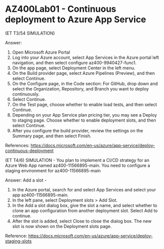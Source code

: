 # AZ400Lab01 - Continuous deployment to Azure App Service

(ET T3/54 SIMULATION)

Answer:
1. Open Microsoft Azure Portal
2. Log into your Azure account, select App Services in the Azure portal left navigation, and then select configure az400-9940427-func1.
3. On the app page, select Deployment Center in the left menu.
4. On the Build provider page, select Azure Pipelines (Preview), and then select Continue.
5. On the Configure page, in the Code section:
For GitHub, drop down and select the Organization, Repository, and Branch you want to deploy continuously.
6. Select Continue.
7. On the Test page, choose whether to enable load tests, and then select Continue.
8. Depending on your App Service plan pricing tier, you may see a Deploy to staging page. Choose whether to enable deployment slots, and then
select Continue.
9. After you configure the build provider, review the settings on the Summary page, and then select Finish.

References: https://docs.microsoft.com/en-us/azure/app-service/deploy-continuous-deployment



(ET T4/6) SIMULATION - You plan to implement a CI/CD strategy for an Azure Web App named az400-11566895-main. 
You need to configure a staging environment for az400-11566895-main

Answer: Add a slot -
1. In the Azure portal, search for and select App Services and select your app az400-11566895-main.
2. In the left pane, select Deployment slots > Add Slot.
3. In the Add a slot dialog box, give the slot a name, and select whether to clone an app configuration from another deployment slot. Select Add to continue.
4. After the slot is added, select Close to close the dialog box. The new slot is now shown on the Deployment slots page. 

Reference: https://docs.microsoft.com/en-us/azure/app-service/deploy-staging-slots
